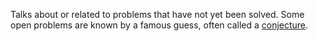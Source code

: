 Talks about or related to problems that have not yet been solved. Some open
problems are known by a famous guess, often called a
[conjecture](https://en.wikipedia.org/wiki/Conjecture).
